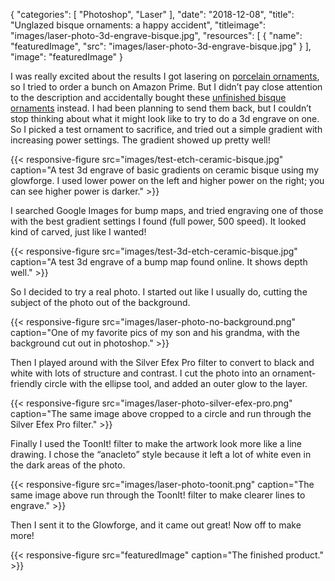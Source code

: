 {
  "categories": [
    "Photoshop",
    "Laser"
  ],
  "date": "2018-12-08",
  "title": "Unglazed bisque ornaments: a happy accident",
  "titleimage": "images/laser-photo-3d-engrave-bisque.jpg",
  "resources": [
    {
      "name": "featuredImage",
      "src": "images/laser-photo-3d-engrave-bisque.jpg"
    }
  ],
  "image": "featuredImage"
}

I was really excited about the results I got lasering on [porcelain
ornaments](https://community.glowforge.com/t/the-great-ornament-show-off-thread-2018/32268/26?u=annie.sullivan),
so I tried to order a bunch on Amazon Prime. But I didn’t pay close attention to the description and
accidentally bought these [unfinished bisque
ornaments](https://www.amazon.com/gp/product/B076QF9C6X/) instead. I had been planning to send them
back, but I couldn’t stop thinking about what it might look like to try to do a 3d engrave on one.
So I picked a test ornament to sacrifice, and tried out a simple gradient with increasing power
settings. The gradient showed up pretty well!

{{< responsive-figure
    src="images/test-etch-ceramic-bisque.jpg"
    caption="A test 3d engrave of basic gradients on ceramic bisque using my glowforge. I used lower power on the left and higher power on the right; you can see higher power is darker." >}}

I searched Google Images for bump maps, and tried engraving one of those with the best gradient
settings I found (full power, 500 speed). It looked kind of carved, just like I wanted!

{{< responsive-figure
    src="images/test-3d-etch-ceramic-bisque.jpg"
    caption="A test 3d engrave of a bump map found online. It shows depth well." >}}

So I decided to try a real photo. I started out like I usually do, cutting the subject of the photo
out of the background.

{{< responsive-figure
    src="images/laser-photo-no-background.png"
    caption="One of my favorite pics of my son and his grandma, with the background cut out in photoshop." >}}

Then I played around with the Silver Efex Pro filter to convert to black and white with lots of
structure and contrast. I cut the photo into an ornament-friendly circle with the ellipse tool, and
added an outer glow to the layer.

{{< responsive-figure
    src="images/laser-photo-silver-efex-pro.png"
    caption="The same image above cropped to a circle and run through the Silver Efex Pro filter." >}}

Finally I used the ToonIt! filter to make the artwork look more like a line drawing. I chose the
“anacleto” style because it left a lot of white even in the dark areas of the photo.

{{< responsive-figure
    src="images/laser-photo-toonit.png"
    caption="The same image above run through the ToonIt! filter to make clearer lines to engrave." >}}

Then I sent it to the Glowforge, and it came out great! Now off to make more!

{{< responsive-figure
    src="featuredImage"
    caption="The finished product." >}}
